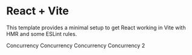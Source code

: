 # React + Vite

This template provides a minimal setup to get React working in Vite with HMR and some ESLint rules.

Concurrency
Concurrency
Concurrency
Concurrency 2


